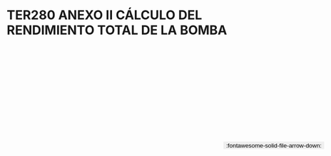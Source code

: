 
# TER280 ANEXO II CÁLCULO DEL RENDIMIENTO TOTAL DE LA BOMBA

<a href='../TER280 ANEXO II CÁLCULO DEL RENDIMIENTO TOTAL DE LA BOMBA.pdf' download>
<button class='md-button -primary' 
id='download-btn' style="position: fixed; top: 10%; right: 20px; 
        transform: translateY(-50%); z-index: 1000;  border: none; ">
:fontawesome-solid-file-arrow-down: 
</button>
</a>

<div 
    id='../TER280 ANEXO II CÁLCULO DEL RENDIMIENTO TOTAL DE LA BOMBA.pdf' 
    data-pdf-url='../TER280 ANEXO II CÁLCULO DEL RENDIMIENTO TOTAL DE LA BOMBA.pdf'
    style=' width: 100%; height: auto;overflow: auto;'>
</div>

